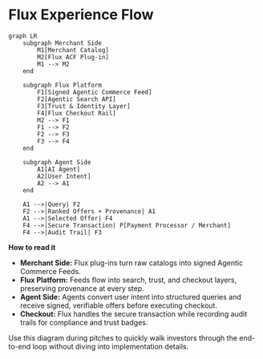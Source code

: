 # Flux Experience Flow

```mermaid
graph LR
    subgraph Merchant Side
        M1[Merchant Catalog]
        M2[Flux ACF Plug-in]
        M1 --> M2
    end

    subgraph Flux Platform
        F1[Signed Agentic Commerce Feed]
        F2[Agentic Search API]
        F3[Trust & Identity Layer]
        F4[Flux Checkout Rail]
        M2 --> F1
        F1 --> F2
        F2 --> F3
        F3 --> F4
    end

    subgraph Agent Side
        A1[AI Agent]
        A2[User Intent]
        A2 --> A1
    end

    A1 -->|Query| F2
    F2 -->|Ranked Offers + Provenance| A1
    A1 -->|Selected Offer| F4
    F4 -->|Secure Transaction| P[Payment Processor / Merchant]
    F4 -->|Audit Trail| F3
```

**How to read it**
- **Merchant Side:** Flux plug-ins turn raw catalogs into signed Agentic Commerce Feeds.
- **Flux Platform:** Feeds flow into search, trust, and checkout layers, preserving provenance at every step.
- **Agent Side:** Agents convert user intent into structured queries and receive signed, verifiable offers before executing checkout.
- **Checkout:** Flux handles the secure transaction while recording audit trails for compliance and trust badges.

Use this diagram during pitches to quickly walk investors through the end-to-end loop without diving into implementation details.
